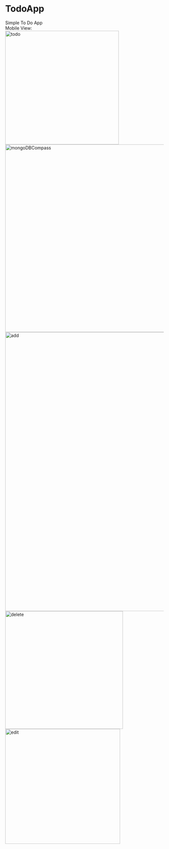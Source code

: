 # TodoApp
 Simple To Do App <br/>
Mobile View: <br/>
<img width="361" alt="todo" src="https://github.com/user-attachments/assets/5998a43c-160e-475b-996a-8465ca006c46">
<img width="596" alt="mongoDBCompass" src="https://github.com/user-attachments/assets/6a7b8089-3a9e-4b52-be25-ccc56e3cb3a2">
<img width="886" alt="add" src="https://github.com/user-attachments/assets/e9a6ef7e-374a-4a6d-a797-cea9bcc4b3ed">
<img width="374" alt="delete" src="https://github.com/user-attachments/assets/69558fbc-62ec-47fe-b709-5e8d5d3edde1"> <br/>
<img width="365" alt="edit" src="https://github.com/user-attachments/assets/80fc89d2-31fd-4df3-a7d0-61bc3b4f2a72">
